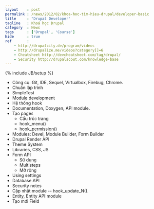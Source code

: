 ```yaml
---
layout    : post
permalink : /news/2012/02/khoa-hoc-tim-hieu-drupal/developer-basic
title     : "Drupal Developer"
tagline   : Khoá học Drupal
category  : News
tags      : ['Drupal', 'Course']
hide      : true
ref       :
    - http://drupalcity.de/program/videos
    - http://drupalize.me/videos?category[]=6
    - Cheatsheet http://devcheatsheet.com/tag/drupal/
    - Security http://drupalscout.com/knowledge-base
---
```

{% include JB/setup %}

* Công cụ: Git, IDE, Sequel, Virtualbox, Firebug, Chrome.
* Chuẩn lập trình
* SimpleTest
* Module development
* Hệ thống hook
* Documentation, Doxygen, API module.
* Tạo pages
  * Cấu trúc trang
  * hook_menu()
  * hook_permission()
* Modules: Devel, Module Builder, Form Builder
* Drupal Render API
* Theme System
* Libraries, CSS, JS
* Form API
  * Sử dụng
  * Multisteps
  * Mở rộng
* Using settings
* Database API
* Security notes
* Cập nhật module -- hook_update_N().
* Entity, Entity API module
* Tạo mới Field
